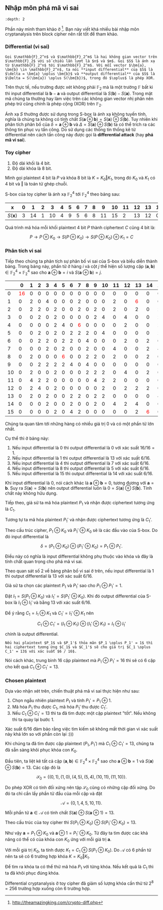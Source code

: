 ## Nhập môn phá mã vi sai

```{contents}
:depth: 2
```

[^aking]: http://theamazingking.com/crypto-diff.php

Phần này mình tham khảo ở [^aking]. Bạn này viết khá nhiều bài nhập môn cryptanalysis trên block cipher nên rất tốt để tham khảo.

### Differential (vi sai)

````{prf:definition}
Gọi $\mathbb{F}_2^n$ và $\mathbb{F}_2^m$ là hai không gian vector trên $\mathbb{F}_2$ với số chiều lần lượt là $n$ và $m$. Gọi $S$ là ánh xạ từ $\mathbb{F}_2^n$ tới $\mathbb{F}_2^m$. Với mỗi vector $\bm{a}, \bm{b} \in \mathbb{F}_2^n$, ta nói **input differential** của $S$ là $\delta = \bm{a} \oplus \bm{b}$ và **output differential** của $S$ là $\Delta = S(\bm{a}) \oplus S(\bm{b})$, trong đó $\oplus$ là phép XOR.
````

Trên thực tế, nếu trường được xét không phải $\mathbb{F}_2$ mà là một trường $\mathbb{F}$ bất kì thì input differential là $\bm{b} - \bm{a}$ và output differential là $S(\bm{b}) - S(\bm{a})$. Trong mật mã chúng ta thường hay làm việc trên các không gian vector nhị phân nên phép trừ cũng chính là phép cộng (XOR) trên $\mathbb{F}_2$.

Ánh xạ $S$ thường được sử dụng trong S-box là ánh xạ không tuyến tính, nghĩa là chúng ta không có tính chất $S(\bm{a} \oplus \bm{b}) = S(\bm{a}) \oplus S(\bm{b})$. Tuy nhiên khi phân tích phân bố của $\delta = \bm{a} \oplus \bm{b}$ và $\Delta = S(\bm{a}) \oplus S(\bm{b})$ ta có thể trích ra các thông tin phục vụ tấn công. Do sử dụng các thông tin thống kê từ differential nên cách tấn công này được gọi là **differential attack** (hay **phá mã vi sai**).

### Toy cipher

1. Độ dài khối là $4$ bit.
2. Độ dài khóa là $8$ bit.

Mình gọi plaintext $4$ bit là $P$ và khóa $8$ bit là $K = K_0 \Vert K_1$, trong đó $K_0$ và $K_1$ có $4$ bit và $\Vert$ là toán tử ghép chuỗi.

S-box của toy cipher là ánh xạ $\mathbb{F}_2^4$ tới $\mathbb{F}_2^4$ theo bảng sau:

| $\bm{x}$ | $0$ | $1$ | $2$ | $3$ | $4$ | $5$ | $6$ | $7$ | $8$ | $9$ | $10$ | $11$ | $12$ | $13$ | $14$ | $15$ |
| - | - | - | - | - | - | - | - | - | - | - | - | - | - | - | - | - |
| $S(\bm{x})$ | $3$ | $14$ | $1$ | $10$ | $4$ | $9$ | $5$ | $6$ | $8$ | $11$ | $15$ | $2$ | $13$ | $12$ | $0$ | $7$ |

Quá trình mã hóa mỗi khối plaintext $4$ bit $P$ thành ciphertext $C$ cũng $4$ bit là:

$$P \to P \oplus K_0 \to S(P \oplus K_0) \to S(P \oplus K_0) \oplus K_1 = C$$

### Phân tích vi sai

Tiếp theo chúng ta phân tích sự phân bố vi sai của S-box và biểu diễn thành bảng. Trong bảng này, phần tử ở hàng $i$ và cột $j$ thể hiện số lượng cặp $(\bm{a}, \bm{b}) \in \mathbb{F}_2^4 \times \mathbb{F}_2^4$ sao cho $\bm{a} \oplus \bm{b} = i$ và $S(\bm{a} \oplus \bm{b}) = j$.

| | $0$ | $1$ | $2$ | $3$ | $4$ | $5$ | $6$ | $7$ | $8$ | $9$ | $10$ | $11$ | $12$ | $13$ | $14$ | $15$ |
| - | - | - | - | - | - | - | - | - | - | - | - | - | - | - | - | - |
| $0$ | <span style="color:red">16</span> |  0 |  0 |  0 |  0 |  0 |  0 |  0 |  0 |  0 |  0 |  0 |  0 | 0 |  0 |  0 |
| $1$ |  0 |  2 |  0 |  4 |  0 |  0 |  0 |  2 |  0 |  0 |  0 |  2 |  0 |  <span style="color:red">6</span> |  0 |  0 |
| $2$ |  0 |  2 |  2 |  0 |  2 |  0 |  0 |  2 |  0 |  2 |  0 |  2 |  0 |  2 |  0 |  2 |
| $3$ |  0 |  0 |  2 |  0 |  2 |  0 |  0 |  0 |  0 |  2 |  4 |  0 |  4 |  0 |  0 |  2 |
| 4 |  0 |  0 |  0 |  0 |  2 |  4 |  0 |  <span style="color:red">6</span> |  0 |  0 |  0 |  0 |  2 |  0 |  0 |  2 |
| 5 |  0 |  0 |  2 |  0 |  2 |  0 |  2 |  2 |  2 |  0 |  4 |  0 |  0 |  0 |  0 |  2 |
| 6 |  0 |  0 |  2 |  2 |  0 |  2 |  2 |  0 |  4 |  0 |  0 |  0 |  2 |  0 |  2 |  0 |
| 7 |  0 |  0 |  0 |  2 |  0 |  2 |  0 |  0 |  2 |  0 |  0 |  4 |  0 |  0 |  2 |  4 |
| 8 |  0 |  2 |  0 |  0 |  0 |  <span style="color:red">6</span> |  0 |  0 |  2 |  2 |  0 |  2 |  0 |  0 |  2 |  0 |
| 9 |  0 |  0 |  2 |  2 |  2 |  2 |  4 |  0 |  4 |  0 |  0 |  0 |  0 |  0 |  0 |  0 |
| 10 | 0 |  2 |  0 |  0 |  2 |  0 |  0 |  0 |  2 |  2 |  2 |  0 |  4 |  0 |  2 |  0 |
| 11 | 0 |  4 |  2 |  2 |  0 |  0 |  0 |  0 |  0 |  4 |  2 |  2 |  0 |  0 |  0 |  0 |
| 12 | 0 |  2 |  4 |  0 |  2 |  0 |  0 |  0 |  0 |  0 |  2 |  0 |  2 |  2 |  2 |  0 |
| 13 | 0 |  2 |  0 |  2 |  0 |  0 |  2 |  2 |  0 |  2 |  2 |  0 |  0 |  0 |  0 |  4 |
| 14 | 0 |  0 |  0 |  2 |  0 |  0 |  2 |  0 |  0 |  2 |  0 |  4 |  2 |  4 |  0 |  0 |
| 15 | 0 |  0 |  0 |  0 |  2 |  0 |  4 |  2 |  0 |  0 |  0 |  0 |  0 |  2 |  <span style="color:red">6</span> |  0 |

Chúng ta quan tâm tới những hàng có nhiều giá trị $0$ và có một phần tử lớn nhất.

Cụ thể thì ở bảng này:

1. Nếu input differential là $0$ thì output differential là $0$ với xác suất $16 / 16 = 1$.
2. Nếu input differential là $1$ thì output differential là $13$ với xác suất $6 / 16$.
3. Nếu input differential là $4$ thì output differential là $7$ với xác suất $6 / 16$.
4. Nếu input differential là $8$ thì output differential là $5$ với xác suất $6 / 16$.
5. Nếu input differential là $15$ thì output differential là $14$ với xác suất $6 / 16$.

Khi input differential là $0$, nói cách khác là $\bm{a} \oplus \bm{b} = 0$, tương đương với $\bm{a} = \bm{b}$. Suy ra $S(\bm{a}) = S(\bm{b})$ nên output differential luôn là $0 = S(\bm{a}) \oplus S(\bm{b})$. Tính chất này không hữu dụng.

Tiếp theo, giả sử ta mã hóa plaintext $P_1$ và nhận được ciphertext tương ứng là $C_1$.

Tương tự ta mã hóa plaintext $P_1'$ và nhận được ciphertext tương ứng là $C_1'$.

Theo cấu trúc cipher, $P_1 \oplus K_0$ và $P_1' \oplus K_0$ sẽ là các đầu vào của S-box. Do đó input differential là

$$\delta = (P_1 \oplus K_0) \oplus (P_1' \oplus K_0) = P_1 \oplus P_1'.$$

Điều này có nghĩa là input differential không phụ thuộc vào khóa và đây là tính chất quan trọng cho phá mã vi sai.

Theo quan sát số 2 về bảng phân bố vi sai ở trên, nếu input differential là $1$ thì output differential là $13$ với xác suất $6 / 16$.

Giả sử ta chọn các plaintext $P_1$ và $P_1'$ sao cho $P_1 \oplus P_1' = 1$.

Đặt $I_1 = S(P_1 \oplus K_0)$ và $I_1' = S(P_1' \oplus K_0)$. Khi đó output differential của S-box là $I_1 \oplus I_1'$ và bằng $13$  với xác suất $6 / 16$.

Để ý rằng $C_1 = I_1 \oplus K_1$ và $C_1' = I_1' \oplus K_1$ nên

$$C_1 \oplus C_1' = (I_1 \oplus K_1) \oplus (I_1' \oplus K_1) = I_1 \oplus I_1'$$

chính là output differential.

````{prf:remark}
Nếu hai plaintext $P_1$ và $P_1'$ thỏa mãn $P_1 \oplus P_1' = 1$ thì hai ciphertext tương ứng $C_1$ và $C_1'$ sẽ cho giá trị $C_1 \oplus C_1' = 13$ với xác suất $6 / 16$.
````

Nói cách khác, trung bình $16$ cặp plaintext mà $P_1 \oplus P_1' = 16$ thì sẽ có $6$ cặp cho kết quả $C_1 \oplus C_1' = 13$.

### Chosen plaintext

Dựa vào nhận xét trên, chiến thuật phá mã vi sai thực hiện như sau:

1. Chọn ngẫu nhiên plaintext $P_1$ và tính $P_1' = P_1 \oplus 1$.
2. Mã hóa $P_1$ thu được $C_1$, mã hóa $P_1'$ thu được $C_1'$.
3. Nếu $C_1 \oplus C_1' = 13$ thì ta đã tìm được một cặp plaintext "tốt". Nếu không thì ta quay lại bước 1.

Xác suất $6 / 16$ đảm bảo rằng việc tìm kiếm sẽ không mất thời gian vì xác suất này khá lớn so với phần còn lại :)))

Khi chúng ta đã tìm được cặp plaintext $(P_1, P_1')$ mà $C_1 \oplus C_1' = 13$, chúng ta đã sẵn sàng khôi phục khóa con $K_0$.

Đầu tiên, ta liệt kê tất cả cặp $(\bm{a}, \bm{b}) \in \mathbb{F}_2^4 \times \mathbb{F}_2^4$ sao cho $\bm{a} \oplus \bm{b} = 1$ và $S(\bm{a}) \oplus S(\bm{b}) = 13$. Các cặp đó là

$$\mathcal{S}_0 = \{ (0, 1), (1, 0), (4, 5), (5, 4), (10, 11), (11, 10) \}.$$

Do phép XOR có tính đối xứng nên tập $\mathcal{S}_0$ cũng có những cặp đối xứng. Do đó ta chỉ cần lấy phần tử đầu của mỗi cặp và đặt

$$\mathcal{A} = \{ 0, 1, 4, 5, 10, 11 \}.$$

Mỗi phần tử $\bm{a} \in \mathcal{A}$ có tính chất $S(\bm{a}) \oplus S(\bm{a} \oplus 1) = 13$.

Theo cấu trúc của toy cipher thì $S(P_1 \oplus K_0) \oplus S(P_1' \oplus K_0) = 13$.

Như vậy $\bm{a} = P_1 \oplus K_0$ và $\bm{a} \oplus 1 = P_1' \oplus K_0$. Từ đây ta tìm được các khả năng có thể có của khóa con $K_0$ ứng với mỗi giá trị $\bm{a}$.

Với mỗi giá trị $K_0$, ta tính được $K_1 = C_1 \oplus S(P_1 \oplus K_0)$. Do $\mathcal{A}$ có $6$ phần tử nên ta sẽ có $6$ trường hợp khóa $K = K_0 \Vert K_1$.

Để tìm ra khóa ta có thể thử mã hóa $P_1$ với từng khóa. Nếu kết quả là $C_1$ thì ta đã khôi phục đúng khóa.

Differential cryptanalysis ở toy cipher đã giảm số lượng khóa cần thử từ $2^8 = 256$ trường hợp xuống còn $6$ trường hợp.
